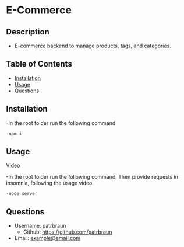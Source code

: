 # E-Commerce
## Description
  * E-commerce backend to manage products, tags, and categories.

## Table of Contents
  - [Installation](#installation)
  - [Usage](#usage)
  - [Questions](#questions)

## Installation
  -In the root folder run the following command 

    -npm i

## Usage

Video

  -In the root folder run the following command. Then provide requests in insomnia, following the usage video.
    
    -node server
  
  

## Questions
  * Username: patrbraun
    * Github: https://github.com/patrbraun
  * Email: example@email.com